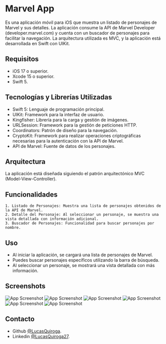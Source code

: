 
# Marvel App

Es una aplicación móvil para iOS que muestra un listado de personajes de Marvel y sus detalles. La aplicación consume la API de Marvel Developer (developer.marvel.com) y cuenta con un buscador de personajes para facilitar la navegación. La arquitectura utilizada es MVC, y la aplicación está desarrollada en Swift con UIKit.

## Requisitos

- iOS 17 o superior.
- Xcode 15 o superior.
- Swift 5.

## Tecnologías y Librerías Utilizadas

- Swift 5: Lenguaje de programación principal.
- UIKit: Framework para la interfaz de usuario.
- Kingfisher: Librería para la carga y gestión de imágenes.
- URLSession: Framework para la gestión de peticiones HTTP.
- Coordinators: Patrón de diseño para la navegación.
- CryptoKit: Framework para realizar operaciones criptográficas necesarias para la autenticación con la API de Marvel.
- API de Marvel: Fuente de datos de los personajes.

## Arquitectura

La aplicación está diseñada siguiendo el patrón arquitectónico MVC (Model-View-Controller).

## Funcionalidades

    1. Listado de Personajes: Muestra una lista de personajes obtenidos de la API de Marvel.
    2. Detalle del Personaje: Al seleccionar un personaje, se muestra una vista detallada con información adicional.
    3. Buscador de Personajes: Funcionalidad para buscar personajes por nombre.

## Uso
- Al iniciar la aplicación, se cargará una lista de personajes de Marvel.
- Puedes buscar personajes específicos utilizando la barra de búsqueda.
- Al seleccionar un personaje, se mostrará una vista detallada con más información.

## Screenshots

![App Screenshot](https://i.postimg.cc/7LV4Q51x/imagen1.png)
![App Screenshot](https://i.postimg.cc/SRXpsVBs/imagen2.png)
![App Screenshot](https://i.postimg.cc/0Qyvg9Z7/imagen3.png)
![App Screenshot](https://i.postimg.cc/50KVbDkT/imagen4.png)
![App Screenshot](https://i.postimg.cc/3NPQDmhZ/imagen5.png)
![App Screenshot](https://i.postimg.cc/xj727Dmb/imagen6.png)

## Contacto

- Github [@LucasQuiroga](https://www.github.com/LucasQuiroga27).
- Linkedin [@LucasQuiroga27](https://www.linkedin.com/in/lucas-quiroga27).

